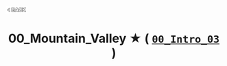 <p align="left">
  <a href="../README.md">
    <img src="../../Z99-OTHERS/00-common/00-back.png" style="width:10%">
  </a>
</p>

<div align="center">
  <h1>
    00_Mountain_Valley ★ (
      <a href="https://drive.google.com/file/d/1p-xaZlGN2hRZrP3F-QhIzJRjoxmsR0aW/view?usp=drive_link">
        <code>00_Intro_03</code>
      </a>
    )
  </h1>
</div>
